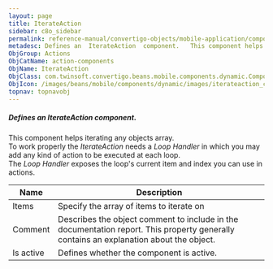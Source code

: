 ```yaml
---
layout: page
title: IterateAction
sidebar: c8o_sidebar
permalink: reference-manual/convertigo-objects/mobile-application/components/action-components/iterateaction/
metadesc: Defines an  IterateAction  component.   This component helps iterating any objects array. To work properly the  IterateAction  needs a  Loop Handler  
ObjGroup: Actions
ObjCatName: action-components
ObjName: IterateAction
ObjClass: com.twinsoft.convertigo.beans.mobile.components.dynamic.ComponentManager$1
ObjIcon: /images/beans/mobile/components/dynamic/images/iterateaction_color_32x32.png
topnav: topnavobj
---
```

##### Defines an <i>IterateAction</i> component. <br/>

 This component helps iterating any objects array.<br/>
To work properly the <i>IterateAction</i> needs a <i>Loop Handler</i> in which you may add any kind of action to be executed at each loop.<br/>
The <i>Loop Handler</i> exposes the loop's current item and index you can use in actions.

Name | Description 
--- | ---
Items | Specify the array of items to iterate on
Comment | Describes the object comment to include in the documentation report.  This property generally contains an explanation about the object. 
Is active | Defines whether the component is active. 

